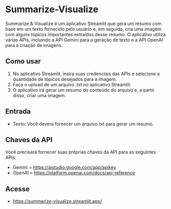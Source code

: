 # Summarize-Visualize

Summarize & Visualize é um aplicativo Streamlit que gera um resumo com base em um texto fornecido pelo usuário e, em seguida, cria uma imagem com alguns tópicos importantes extraídos desse resumo. O aplicativo utiliza várias APIs, incluindo a API Gemini para a geração de texto e a API OpenAI para a criação de imagens.

## Como usar

1. No aplicativo Streamlit, insira suas credenciais das APIs e selecione a quantidade de tópicos desejados para a imagem.
2. Faça o upload de um arquivo .txt no aplicativo Streamlit.
3. O aplicativo irá gerar um resumo do conteúdo do arquivo e, a partir disso, criar uma imagem.

## Entrada

- Texto: Você devera fornecer um arquivo.txt para gerar um resumo.

## Chaves da API

Você precisará fornecer suas próprias chaves da API para as seguintes APIs:

- Gemini = https://aistudio.google.com/app/apikey
- OpenAI = https://platform.openai.com/docs/api-reference

## Acesse

- https://summarize-visualize.streamlit.app/
